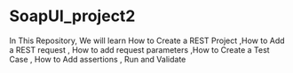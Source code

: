 # SoapUI_project2
In This Repository, We will learn How to  Create a REST Project ,How to  Add a REST request  , How to add request parameters ,How to  Create a Test Case , How to Add assertions , Run and Validate
